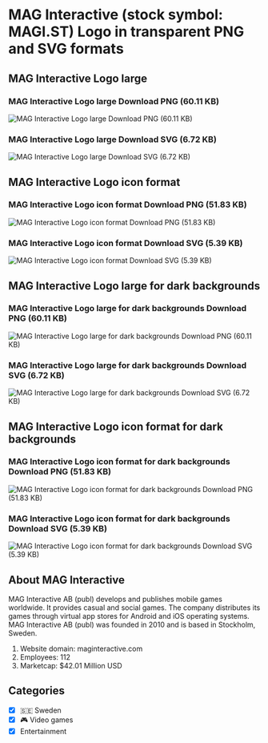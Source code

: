 # MAG Interactive (stock symbol: MAGI.ST) Logo in transparent PNG and SVG formats

## MAG Interactive Logo large

### MAG Interactive Logo large Download PNG (60.11 KB)

![MAG Interactive Logo large Download PNG (60.11 KB)](/img/orig/MAGI.ST_BIG-750cf827.png)

### MAG Interactive Logo large Download SVG (6.72 KB)

![MAG Interactive Logo large Download SVG (6.72 KB)](/img/orig/MAGI.ST_BIG-bd73993a.svg)

## MAG Interactive Logo icon format

### MAG Interactive Logo icon format Download PNG (51.83 KB)

![MAG Interactive Logo icon format Download PNG (51.83 KB)](/img/orig/MAGI.ST-04cf18a3.png)

### MAG Interactive Logo icon format Download SVG (5.39 KB)

![MAG Interactive Logo icon format Download SVG (5.39 KB)](/img/orig/MAGI.ST-411e0765.svg)

## MAG Interactive Logo large for dark backgrounds

### MAG Interactive Logo large for dark backgrounds Download PNG (60.11 KB)

![MAG Interactive Logo large for dark backgrounds Download PNG (60.11 KB)](/img/orig/MAGI.ST_BIG.D-f553631f.png)

### MAG Interactive Logo large for dark backgrounds Download SVG (6.72 KB)

![MAG Interactive Logo large for dark backgrounds Download SVG (6.72 KB)](/img/orig/MAGI.ST_BIG.D-2608fb25.svg)

## MAG Interactive Logo icon format for dark backgrounds

### MAG Interactive Logo icon format for dark backgrounds Download PNG (51.83 KB)

![MAG Interactive Logo icon format for dark backgrounds Download PNG (51.83 KB)](/img/orig/MAGI.ST.D-4bfba092.png)

### MAG Interactive Logo icon format for dark backgrounds Download SVG (5.39 KB)

![MAG Interactive Logo icon format for dark backgrounds Download SVG (5.39 KB)](/img/orig/MAGI.ST.D-4180f065.svg)

## About MAG Interactive

MAG Interactive AB (publ) develops and publishes mobile games worldwide. It provides casual and social games. The company distributes its games through virtual app stores for Android and iOS operating systems. MAG Interactive AB (publ) was founded in 2010 and is based in Stockholm, Sweden.

1. Website domain: maginteractive.com
2. Employees: 112
3. Marketcap: $42.01 Million USD


## Categories
- [x] 🇸🇪 Sweden
- [x] 🎮 Video games
- [x] Entertainment
